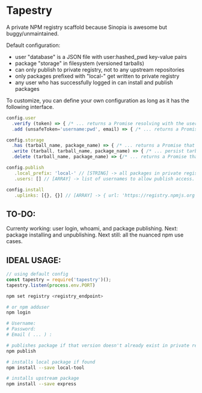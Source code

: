 # Tapestry

A private NPM registry scaffold because Sinopia is awesome but buggy/unmaintained.

Default configuration:
- user "database" is a JSON file with user:hashed_pwd key-value pairs
- package "storage" in filesystem (versioned tarballs)
- can only publish to private registry, not to any upstream repositories
- only packages prefixed with "local-" get written to private registry
- any user who has successfully logged in can install and publish packages

To customize, you can define your own configuration as long as it has the following interface.

```js
config.user
  .verify (token) => { /* ... returns a Promise resolving with the username */ },
  .add (unsafeToken='username:pwd', email) => { /* ... returns a Promise resolving with encrypted token for further use */ },

config.storage
  .has (tarball_name, package_name) => { /* ... returns a Promise that resolves on find, rejects on no find */ },
  .write (tarball, tarball_name, package_name) => { /* ... persist tarball stream somewhere, resolve Promise on write, reject on no write */ },
  .delete (tarball_name, package_name) => {/* ... returns a Promise that resolves on delete, rejects on no delete */}

config.publish
   .local_prefix: 'local-' // [STRING] -> all packages in private registry (whether to install or publish) require this prefix,
   .users: [] // [ARRAY] -> list of usernames to allow publish access. empty Array means all logged-in users have publish access

config.install
   .uplinks: [{}, {}] // [ARRAY] -> { url: 'https://registry.npmjs.org', users: ['users', 'with', 'install', 'access'] }
```

## TO-DO:

Currenty working: user login, whoami, and package publishing.
Next: package installing and unpublishing.
Next still: all the nuanced npm use cases.

## IDEAL USAGE:

```js
// using default config
const tapestry = require('tapestry')();
tapestry.listen(process.env.PORT)
```

```bash
npm set registry <registry_endpoint>

# or npm adduser
npm login

# Username: 
# Password:
# Email ( ... ) :

# publishes package if that version doesn't already exist in private registry
npm publish

# installs local package if found
npm install --save local-tool

# installs upstream package
npm install --save express
```
